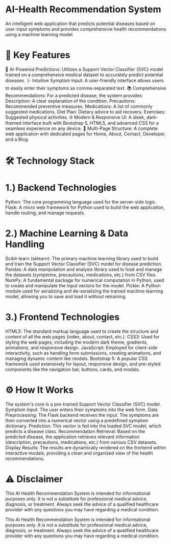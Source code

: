 # AI-Health Recommendation System
An intelligent web application that predicts potential diseases based on user-input symptoms and provides comprehensive health recommendations using a machine learning model.


# 🌟 Key Features
🤖 AI-Powered Predictions: Utilizes a Support Vector Classifier (SVC) model trained on a comprehensive medical dataset to accurately predict potential diseases.
🩺 Intuitive Symptom Input: A user-friendly interface allows users to easily enter their symptoms as comma-separated text.
📚 Comprehensive Recommendations: For a predicted disease, the system provides:
      Description: A clear explanation of the condition.
      Precautions: Recommended preventive measures.
      Medications: A list of commonly suggested medications.
      Diet Plan: Dietary advice to aid recovery.
      Exercises: Suggested physical activities.
🌐 Modern & Responsive UI: A sleek, dark-themed interface built with Bootstrap 5, HTML5, and advanced CSS for a seamless experience on any device.
📄 Multi-Page Structure: A complete web application with dedicated pages for Home, About, Contact, Developer, and a Blog. 


# 🛠️ Technology Stack
# 1.) Backend Technologies
Python: The core programming language used for the server-side logic.
Flask: A micro web framework for Python used to build the web application, handle routing, and manage requests.
# 2.) Machine Learning & Data Handling
Scikit-learn (sklearn): The primary machine learning library used to build and train the Support Vector Classifier (SVC) model for disease prediction.
Pandas: A data manipulation and analysis library used to load and manage the datasets (symptoms, precautions, medications, etc.) from CSV files.
NumPy: A fundamental package for numerical computation in Python, used to create and manipulate the input vectors for the model.
Pickle: A Python module used for serializing and de-serializing the trained machine learning model, allowing you to save and load it without retraining.
# 3.) Frontend Technologies
HTML5: The standard markup language used to create the structure and content of all the web pages (index, about, contact, etc.).
CSS3: Used for styling the web pages, including the modern dark theme, gradients, animations, and responsive design.
JavaScript: Employed for client-side interactivity, such as handling form submissions, creating animations, and managing dynamic content like modals.
Bootstrap 5: A popular CSS framework used extensively for layout, responsive design, and pre-styled components like the navigation bar, buttons, cards, and modals.

# ⚙️ How It Works
The system's core is a pre-trained Support Vector Classifier (SVC) model.
Symptom Input: The user enters their symptoms into the web form.
Data Preprocessing: The Flask backend receives the input. The symptoms are then converted into a numerical vector using a predefined symptom dictionary.
Prediction: This vector is fed into the loaded SVC model, which predicts a disease class.
Recommendation Retrieval: Based on the predicted disease, the application retrieves relevant information (description, precautions, medications, etc.) from various CSV datasets.
Display Results: The results are dynamically rendered on the frontend within interactive modals, providing a clean and organized view of the health recommendations.

# ⚠️ Disclaimer
This AI Health Recommendation System is intended for informational purposes only. It is not a substitute for professional medical advice, diagnosis, or treatment. Always seek the advice of a qualified healthcare provider with any questions you may have regarding a medical condition.


This AI Health Recommendation System is intended for informational purposes only. It is not a substitute for professional medical advice, diagnosis, or treatment. Always seek the advice of a qualified healthcare provider with any questions you may have regarding a medical condition.

